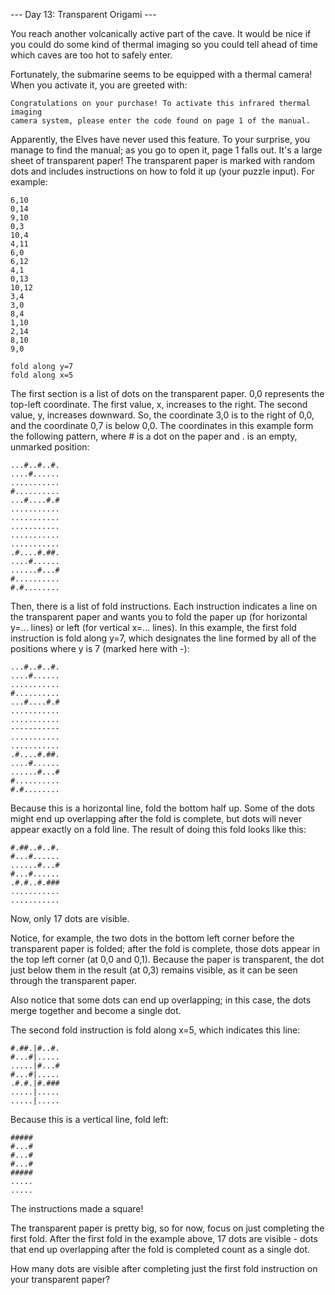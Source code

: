--- Day 13: Transparent Origami ---

You reach another volcanically active part of the cave. It would be nice if you
could do some kind of thermal imaging so you could tell ahead of time which
caves are too hot to safely enter.

Fortunately, the submarine seems to be equipped with a thermal camera! When you
activate it, you are greeted with:

```
Congratulations on your purchase! To activate this infrared thermal imaging
camera system, please enter the code found on page 1 of the manual.
```


Apparently, the Elves have never used this feature. To your surprise, you
manage to find the manual; as you go to open it, page 1 falls out. It's a large
sheet of transparent paper! The transparent paper is marked with random dots
and includes instructions on how to fold it up (your puzzle input). For
example:

```
6,10
0,14
9,10
0,3
10,4
4,11
6,0
6,12
4,1
0,13
10,12
3,4
3,0
8,4
1,10
2,14
8,10
9,0

fold along y=7
fold along x=5
```

The first section is a list of dots on the transparent paper. 0,0 represents
the top-left coordinate. The first value, x, increases to the right. The second
value, y, increases downward. So, the coordinate 3,0 is to the right of 0,0,
and the coordinate 0,7 is below 0,0. The coordinates in this example form the
following pattern, where # is a dot on the paper and . is an empty, unmarked
position:

```
...#..#..#.
....#......
...........
#..........
...#....#.#
...........
...........
...........
...........
...........
.#....#.##.
....#......
......#...#
#..........
#.#........
```

Then, there is a list of fold instructions. Each instruction indicates a line
on the transparent paper and wants you to fold the paper up (for horizontal
y=... lines) or left (for vertical x=... lines). In this example, the first
fold instruction is fold along y=7, which designates the line formed by all of
the positions where y is 7 (marked here with -):

```
...#..#..#.
....#......
...........
#..........
...#....#.#
...........
...........
-----------
...........
...........
.#....#.##.
....#......
......#...#
#..........
#.#........
```

Because this is a horizontal line, fold the bottom half up. Some of the dots
might end up overlapping after the fold is complete, but dots will never appear
exactly on a fold line. The result of doing this fold looks like this:

```
#.##..#..#.
#...#......
......#...#
#...#......
.#.#..#.###
...........
...........
```

Now, only 17 dots are visible.

Notice, for example, the two dots in the bottom left corner before the
transparent paper is folded; after the fold is complete, those dots appear in
the top left corner (at 0,0 and 0,1). Because the paper is transparent, the dot
just below them in the result (at 0,3) remains visible, as it can be seen
through the transparent paper.

Also notice that some dots can end up overlapping; in this case, the dots merge
together and become a single dot.

The second fold instruction is fold along x=5, which indicates this line:

```
#.##.|#..#.
#...#|.....
.....|#...#
#...#|.....
.#.#.|#.###
.....|.....
.....|.....
```

Because this is a vertical line, fold left:

```
#####
#...#
#...#
#...#
#####
.....
.....
```

The instructions made a square!

The transparent paper is pretty big, so for now, focus on just completing the
first fold. After the first fold in the example above, 17 dots are visible -
dots that end up overlapping after the fold is completed count as a single dot.

How many dots are visible after completing just the first fold instruction on
your transparent paper?

